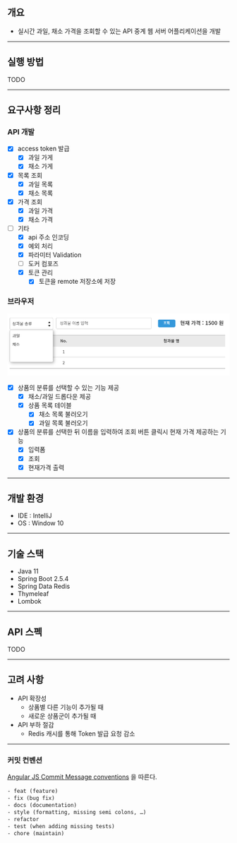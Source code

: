 
## 개요

- 실시간 과일, 채소 가격을 조회할 수 있는 API 중계 웹 서버 어플리케이션을 개발
---
## 실행 방법

TODO

---

## 요구사항 정리

### API 개발

- [X] access token 발급
  - [X] 과일 가게
  - [X] 채소 가게
- [X] 목록 조회
  - [X] 과일 목록
  - [X] 채소 목록
- [X] 가격 조회
  - [X] 과일 가격
  - [X] 채소 가격
- [ ] 기타
  - [X] api 주소 인코딩
  - [X] 예외 처리 
  - [X] 파라미터 Validation
  - [ ] 도커 컴포즈
  - [X] 토큰 관리  
    - [X] 토큰을 remote 저장소에 저장
  
### 브라우저

![images/main.png](image/main.png)

- [X] 상품의 분류를 선택할 수 있는 기능 제공
  - [X] 채소/과일 드롭다운 제공
  - [X] 상품 목록 테이블
    - [X] 채소 목록 불러오기
    - [X] 과일 목록 불러오기
- [X] 상품의 분류를 선택한 뒤 이름을 입력하여 조회 버튼 클릭시 현재 가격 제공하는 기능
  - [X] 입력폼
  - [X] 조회
  - [X] 현재가격 출력
---
## 개발 환경

- IDE : IntelliJ
- OS : Window 10
---
## 기술 스택

- Java 11
- Spring Boot 2.5.4
- Spring Data Redis  
- Thymeleaf
- Lombok
---
## API 스펙

TODO

---
## 고려 사항
- API 확장성
  - 상품별 다른 기능이 추가될 때
  - 새로운 상품군이 추가될 때  
- API 부하 절감
  - Redis 캐시를 통해 Token 발급 요청 감소
---
### 커밋 컨벤션

[Angular JS Commit Message conventions](https://gist.github.com/stephenparish/9941e89d80e2bc58a153#allowed-type) 을 따른다.

```text
- feat (feature)
- fix (bug fix)
- docs (documentation)
- style (formatting, missing semi colons, …)
- refactor
- test (when adding missing tests)
- chore (maintain)
```